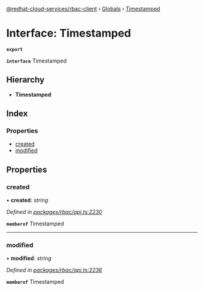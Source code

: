 [@redhat-cloud-services/rbac-client](../README.md) › [Globals](../globals.md) › [Timestamped](timestamped.md)

# Interface: Timestamped

**`export`** 

**`interface`** Timestamped

## Hierarchy

* **Timestamped**

## Index

### Properties

* [created](timestamped.md#created)
* [modified](timestamped.md#modified)

## Properties

###  created

• **created**: *string*

*Defined in [packages/rbac/api.ts:2230](https://github.com/fhlavac/javascript-clients/blob/master/packages/rbac/api.ts#L2230)*

**`memberof`** Timestamped

___

###  modified

• **modified**: *string*

*Defined in [packages/rbac/api.ts:2236](https://github.com/fhlavac/javascript-clients/blob/master/packages/rbac/api.ts#L2236)*

**`memberof`** Timestamped
